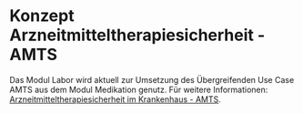 
# Konzept Arzneitmitteltherapiesicherheit - AMTS

Das Modul Labor wird aktuell zur Umsetzung des Übergreifenden Use Case AMTS aus dem Modul Medikation genutz.
Für weitere Informationen: [Arzneitmitteltherapiesicherheit im Krankenhaus - AMTS](https://simplifier.net/guide/isik-medikation-v4/ImplementationGuide-markdown-UebergreifendeUseCases-AMTS).